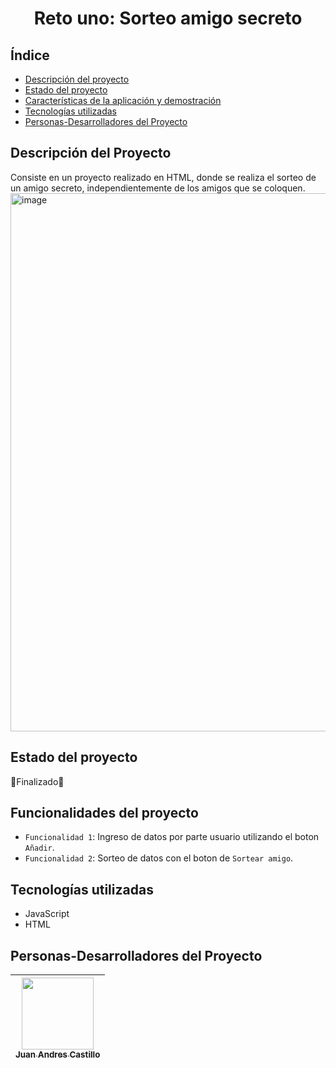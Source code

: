 <h1 align="center"> Reto uno: Sorteo amigo secreto </h1>

## Índice
* [Descripción del proyecto](#descripción-del-proyecto)
* [Estado del proyecto](#Estado-del-proyecto)
* [Características de la aplicación y demostración](#Funcionalidades-del-proyecto )
* [Tecnologías utilizadas](#tecnologías-utilizadas)
* [Personas-Desarrolladores del Proyecto](#personas-desarrolladores)

## Descripción del Proyecto
Consiste en un proyecto realizado en HTML, donde se realiza el sorteo de un amigo secreto, independientemente de los amigos que se coloquen.
<img width="1846" height="861" alt="image" src="https://github.com/user-attachments/assets/378f92df-5800-4668-aa2b-29dfb9517871" />

## Estado del proyecto
:dart:Finalizado:dart:

## Funcionalidades del proyecto 
- `Funcionalidad 1`: Ingreso de datos por parte usuario utilizando el boton `Añadir`.
- `Funcionalidad 2`: Sorteo de datos con el boton de `Sortear amigo`.
## Tecnologías utilizadas
- JavaScript
- HTML
## Personas-Desarrolladores del Proyecto
| [<img src="https://avatars.githubusercontent.com/u/226597270?s=400&u=d6aaa723551a8b4f01b9d5a7cbfbd5ef0c3380c7&v=4" width=115><br><sub>Juan Andres Castillo</sub>](https://github.com/juanandcastillo27)
| :---: |


